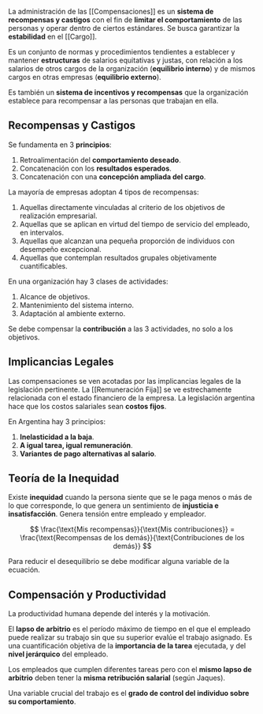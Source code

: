 La administración de las [[Compensaciones]] es un **sistema de recompensas y castigos** con el fin de **limitar el comportamiento** de las personas y operar dentro de ciertos estándares. Se busca garantizar la **estabilidad** en el [[Cargo]].

Es un conjunto de normas y procedimientos tendientes a establecer y mantener **estructuras** de salarios equitativas y justas, con relación a los salarios de otros cargos de la organización (**equilibrio interno**) y de mismos cargos en otras empresas (**equilibrio externo**).

Es también un **sistema de incentivos y recompensas** que la organización establece para recompensar a las personas que trabajan en ella.

## Recompensas y Castigos

Se fundamenta en 3 **principios**:

1. Retroalimentación del **comportamiento deseado**.
2. Concatenación con los **resultados esperados**.
3. Concatenación con una **concepción ampliada del cargo**.

La mayoría de empresas adoptan 4 tipos de recompensas:

1. Aquellas directamente vinculadas al criterio de los objetivos de realización empresarial.
2. Aquellas que se aplican en virtud del tiempo de servicio del empleado, en intervalos.
3. Aquellas que alcanzan una pequeña proporción de individuos con desempeño excepcional.
4. Aquellas que contemplan resultados grupales objetivamente cuantificables.

En una organización hay 3 clases de actividades:

1. Alcance de objetivos.
2. Mantenimiento del sistema interno.
3. Adaptación al ambiente externo.

Se debe compensar la **contribución** a las 3 actividades, no solo a los objetivos.

## Implicancias Legales

Las compensaciones se ven acotadas por las implicancias legales de la legislación pertinente. La [[Remuneración Fija]] se ve estrechamente relacionada con el estado financiero de la empresa. La legislación argentina hace que los costos salariales sean **costos fijos**.

En Argentina hay 3 principios:

1. **Inelasticidad a la baja**.
2. **A igual tarea, igual remuneración**.
3. **Variantes de pago alternativas al salario**.

## Teoría de la Inequidad

Existe **inequidad** cuando la persona siente que se le paga menos o más de lo que corresponde, lo que genera un sentimiento de **injusticia e insatisfacción**. Genera tensión entre empleado y empleador.

$$
\frac{\text{Mis recompensas}}{\text{Mis contribuciones}} = \frac{\text{Recompensas de los demás}}{\text{Contribuciones de los demás}}
$$

Para reducir el desequilibrio se debe modificar alguna variable de la ecuación.

## Compensación y Productividad

La productividad humana depende del interés y la motivación.

El **lapso de arbitrio** es el período máximo de tiempo en el que el empleado puede realizar su trabajo sin que su superior evalúe el trabajo asignado. Es una cuantificación objetiva de la **importancia de la tarea** ejecutada, y del **nivel jerárquico** del empleado.

Los empleados que cumplen diferentes tareas pero con el **mismo lapso de arbitrio** deben tener la **misma retribución salarial** (según Jaques).

Una variable crucial del trabajo es el **grado de control del individuo sobre su comportamiento**.

